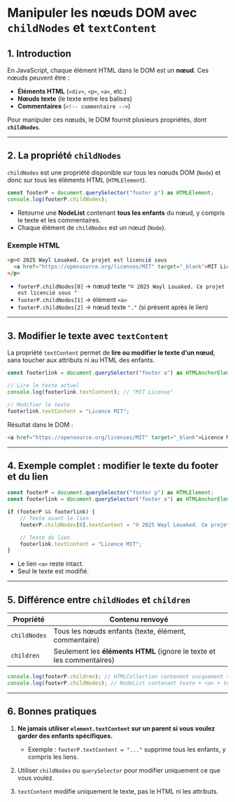 # Manipuler les nœuds DOM avec `childNodes` et `textContent`

## 1. Introduction

En JavaScript, chaque élément HTML dans le DOM est un **nœud**. Ces nœuds peuvent être :

* **Éléments HTML** (`<div>`, `<p>`, `<a>`, etc.)
* **Nœuds texte** (le texte entre les balises)
* **Commentaires** (`<!-- commentaire -->`)

Pour manipuler ces nœuds, le DOM fournit plusieurs propriétés, dont **`childNodes`**.

---

## 2. La propriété `childNodes`

`childNodes` est une propriété disponible sur tous les nœuds DOM (`Node`) et donc sur tous les éléments HTML (`HTMLElement`).

```ts
const footerP = document.querySelector("footer p") as HTMLElement;
console.log(footerP.childNodes);
```

* Retourne une **NodeList** contenant **tous les enfants** du nœud, y compris le texte et les commentaires.
* Chaque élément de `childNodes` est un nœud (`Node`).

### Exemple HTML

```html
<p>© 2025 Wayl Louaked. Ce projet est licencié sous
  <a href="https://opensource.org/licenses/MIT" target="_blank">MIT License</a>
</p>
```

* `footerP.childNodes[0]` → nœud texte `"© 2025 Wayl Louaked. Ce projet est licencié sous "`
* `footerP.childNodes[1]` → élément `<a>`
* `footerP.childNodes[2]` → nœud texte `"."` (si présent après le lien)

---

## 3. Modifier le texte avec `textContent`

La propriété `textContent` permet de **lire ou modifier le texte d’un nœud**, sans toucher aux attributs ni au HTML des enfants.

```ts
const footerlink = document.querySelector("footer a") as HTMLAnchorElement;

// Lire le texte actuel
console.log(footerlink.textContent); // "MIT License"

// Modifier le texte
footerlink.textContent = "Licence MIT";
```

Résultat dans le DOM :

```html
<a href="https://opensource.org/licenses/MIT" target="_blank">Licence MIT</a>
```

---

## 4. Exemple complet : modifier le texte du footer et du lien

```ts
const footerP = document.querySelector("footer p") as HTMLElement;
const footerlink = document.querySelector("footer a") as HTMLAnchorElement;

if (footerP && footerlink) {
    // Texte avant le lien
    footerP.childNodes[0].textContent = "© 2025 Wayl Louaked. Ce projet est licencié sous ";

    // Texte du lien
    footerlink.textContent = "Licence MIT";
}
```

* Le lien `<a>` reste intact.
* Seul le texte est modifié.

---

## 5. Différence entre `childNodes` et `children`

| Propriété    | Contenu renvoyé                                                       |
| ------------ | --------------------------------------------------------------------- |
| `childNodes` | Tous les nœuds enfants (texte, élément, commentaire)                  |
| `children`   | Seulement les **éléments HTML** (ignore le texte et les commentaires) |

```ts
console.log(footerP.children); // HTMLCollection contenant uniquement <a>
console.log(footerP.childNodes); // NodeList contenant texte + <a> + texte
```

---

## 6. Bonnes pratiques

1. **Ne jamais utiliser `element.textContent` sur un parent si vous voulez garder des enfants spécifiques.**

   * Exemple : `footerP.textContent = "..."` supprime tous les enfants, y compris les liens.
2. Utiliser `childNodes` ou `querySelector` pour modifier uniquement ce que vous voulez.
3. `textContent` modifie uniquement le texte, pas le HTML ni les attributs.
